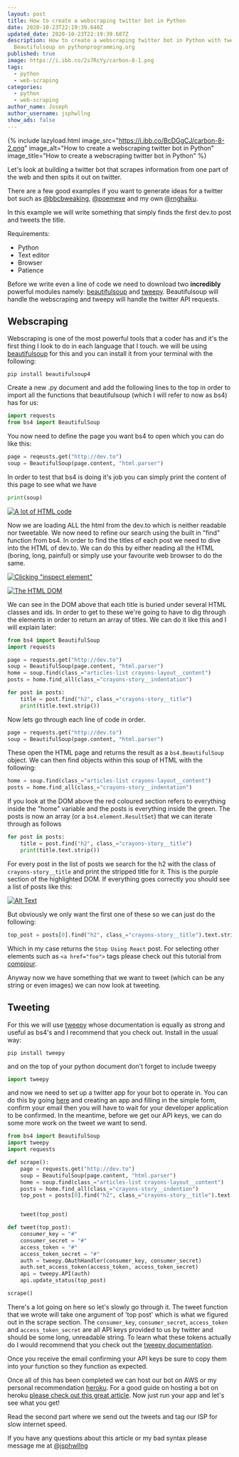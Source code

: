 ```yaml
---
layout: post
title: How to create a webscraping twitter bot in Python
date: 2020-10-23T22:19:39.640Z
updated_date: 2020-10-23T22:19:39.687Z
description: How to create a webscraping twitter bot in Python with tweety and
  Beautifulsoup on pythonprogramming.org
published: true
image: https://i.ibb.co/2s7RcYy/carbon-8-1.png
tags:
  - python
  - web-scraping
categories:
  - python
  - web-scraping
author_name: Joseph
author_username: jsphwllng
show_ads: false
---
```

{% include lazyload.html image_src="https://i.ibb.co/BcDGgCJ/carbon-8-2.png" image_alt="How to create a webscraping twitter bot in Python" image_title="How to create a webscraping twitter bot in Python" %}

Let's look at building a twitter bot that scrapes information from one part of the web and then spits it out on twitter.

There are a few good examples if you want to generate ideas for a twitter bot such as [@bbcbweaking](https://twitter.com/bbcbweaking?lang=en), [@poemexe](https://twitter.com/poem_exe) and my own [@rnghaiku](https://twitter.com/rnghaiku).

In this example we will write something that simply finds the first dev.to post and tweets the title.

Requirements:

*   Python
*   Text editor
*   Browser
*   Patience

Before we write even a line of code we need to download two **incredibly** powerful modules namely: [beautifulsoup](https://www.crummy.com/software/BeautifulSoup/bs4/doc/) and [tweepy](https://www.tweepy.org/). Beautifulsoup will handle the webscraping and tweepy will handle the twitter API requests.

## Webscraping

Webscraping is one of the most powerful tools that a coder has and it's the first thing I look to do in each language that I touch. we will be using [beautifulsoup](https://www.crummy.com/software/BeautifulSoup/bs4/doc/) for this and you can install it from your terminal with the following:

```shell
pip install beautifulsoup4
```


Create a new .py document and add the following lines to the top in order to import all the functions that beautifulsoup (which I will refer to now as bs4) has for us:

```python
import requests
from bs4 import BeautifulSoup
```

You now need to define the page you want bs4 to open which you can do like this:

```python
page = reqeusts.get("http://dev.to")
soup = BeautifulSoup(page.content, "html.parser")
```

In order to test that bs4 is doing it's job you can simply print the content of this page to see what we have

```python
print(soup)
```


[![A lot of HTML code](https://res.cloudinary.com/practicaldev/image/fetch/s--uq4nxYAo--/c_limit%2Cf_auto%2Cfl_progressive%2Cq_auto%2Cw_880/https://dev-to-uploads.s3.amazonaws.com/i/gtivzrfrotip7dkw5lqt.png)](https://res.cloudinary.com/practicaldev/image/fetch/s--uq4nxYAo--/c_limit%2Cf_auto%2Cfl_progressive%2Cq_auto%2Cw_880/https://dev-to-uploads.s3.amazonaws.com/i/gtivzrfrotip7dkw5lqt.png)

Now we are loading ALL the html from the dev.to which is neither readable nor tweetable. We now need to refine our search using the built in "find" function from bs4. In order to find the titles of each post we need to dive into the HTML of dev.to. We can do this by either reading all the HTML (boring, long, painful) or simply use your favourite web browser to do the same.

[![Clicking "inspect element"](https://res.cloudinary.com/practicaldev/image/fetch/s--_LDE-UMF--/c_limit%2Cf_auto%2Cfl_progressive%2Cq_auto%2Cw_880/https://dev-to-uploads.s3.amazonaws.com/i/7fufyveu8ibqwqpew2dy.png)](https://res.cloudinary.com/practicaldev/image/fetch/s--_LDE-UMF--/c_limit%2Cf_auto%2Cfl_progressive%2Cq_auto%2Cw_880/https://dev-to-uploads.s3.amazonaws.com/i/7fufyveu8ibqwqpew2dy.png)

[![The HTML DOM](https://res.cloudinary.com/practicaldev/image/fetch/s--QpUt-wHz--/c_limit%2Cf_auto%2Cfl_progressive%2Cq_auto%2Cw_880/https://dev-to-uploads.s3.amazonaws.com/i/e2s0lfb0w9g7lfvv6nau.jpg)](https://res.cloudinary.com/practicaldev/image/fetch/s--QpUt-wHz--/c_limit%2Cf_auto%2Cfl_progressive%2Cq_auto%2Cw_880/https://dev-to-uploads.s3.amazonaws.com/i/e2s0lfb0w9g7lfvv6nau.jpg)

We can see in the DOM above that each title is buried under several HTML classes and ids. In order to get to these we're going to have to dig through the elements in order to return an array of titles. We can do it like this and I will explain later:

```python
from bs4 import BeautifulSoup
import requests

page = requests.get("http://dev.to")
soup = BeautifulSoup(page.content, "html.parser")
home = soup.find(class_="articles-list crayons-layout__content")
posts = home.find_all(class_="crayons-story__indentation")

for post in posts:
    title = post.find("h2", class_="crayons-story__title")
    print(title.text.strip())
```


Now lets go through each line of code in order.

```python
page = requests.get("http://dev.to")
soup = BeautifulSoup(page.content, "html.parser")
```

These open the HTML page and returns the result as a `bs4.BeautifulSoup` object. We can then find objects within this soup of HTML with the following:

```python
home = soup.find(class_="articles-list crayons-layout__content")
posts = home.find_all(class_="crayons-story__indentation")
```

If you look at the DOM above the red coloured section refers to everything inside the "home" variable and the posts is everything inside the green. The posts is now an array (or a `bs4.element.ResultSet`) that we can iterate through as follows

```python
for post in posts:
    title = post.find("h2", class_="crayons-story__title")
    print(title.text.strip())
```

For every post in the list of posts we search for the h2 with the class of `crayons-story__title` and print the stripped title for it. This is the purple section of the highlighted DOM. If everything goes correctly you should see a list of posts like this:

[![Alt Text](https://res.cloudinary.com/practicaldev/image/fetch/s--CXEMe4fx--/c_limit%2Cf_auto%2Cfl_progressive%2Cq_auto%2Cw_880/https://dev-to-uploads.s3.amazonaws.com/i/e8nbaff5ky5vp767elw4.png)](https://res.cloudinary.com/practicaldev/image/fetch/s--CXEMe4fx--/c_limit%2Cf_auto%2Cfl_progressive%2Cq_auto%2Cw_880/https://dev-to-uploads.s3.amazonaws.com/i/e8nbaff5ky5vp767elw4.png)

But obviously we only want the first one of these so we can just do the following:

```python
top_post = posts[0].find("h2", class_="crayons-story__title").text.strip()
```

Which in my case returns the `Stop Using React` post. For selecting other elements such as `<a href="foo">` tags please check out this tutorial from [compjour](http://www.compjour.org/warmups/govt-text-releases/collect-lists-of-obama-press-briefings/).

Anyway now we have something that we want to tweet (which can be any string or even images) we can now look at tweeting.

## Tweeting

For this we will use [tweepy](https://www.tweepy.org/) whose documentation is equally as strong and useful as bs4's and I recommend that you check out. Install in the usual way:

```shell
pip install tweepy
```

and on the top of your python document don't forget to include tweepy

```python
import tweepy
```

and now we need to set up a twitter app for your bot to operate in. You can do this by going [here](https://developer.twitter.com/en/apps) and creating an app and filling in the simple form, confirm your email then you will have to wait for your developer application to be confirmed. In the meantime, before we get our API keys, we can do some more work on the tweet we want to send.

```python
from bs4 import BeautifulSoup
import tweepy
import requests

def scrape():
    page = requests.get("http://dev.to")
    soup = BeautifulSoup(page.content, "html.parser")
    home = soup.find(class_="articles-list crayons-layout__content")
    posts = home.find_all(class_="crayons-story__indention")
    top_post = posts[0].find("h2", class_="crayons-story__title").text.strip()


    tweet(top_post)

def tweet(top_post):
    consumer_key = "#"
    consumer_secret = "#"
    access_token = "#"
    access_token_secret = "#"
    auth = tweepy.OAuthHandler(consumer_key, consumer_secret)
    auth.set_access_token(access_token, access_token_secret)
    api = tweepy.API(auth)
    api.update_status(top_post)

scrape()
```


There's a lot going on here so let's slowly go through it. The tweet function that we wrote will take one argument of 'top post' which is what we figured out in the scrape section. The `consumer_key`, `consumer_secret`, `access_token` and `access_token_secret` are all API keys provided to us by twitter and should be some long, unreadable string. To learn what these tokens actually do I would recommend that you check out the [tweepy documentation](http://docs.tweepy.org/en/latest/api.html).

Once you receive the email confirming your API keys be sure to copy them into your function so they function as expected.

Once all of this has been completed we can host our bot on AWS or my personal recommendation [heroku](https://dashboard.heroku.com/). For a good guide on hosting a bot on heroku [please check out this great article](https://dev.to/emcain/how-to-set-up-a-twitter-bot-with-python-and-heroku-1n39). Now just run your app and let's see what you get!

Read the second part where we send out the tweets and tag our ISP for slow internet speed.

If you have any questions about this article or my bad syntax please message me at [@jsphwllng](https://twitter.com/jsphWllng)